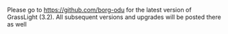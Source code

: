 Please go to https://github.com/borg-odu for the latest version of GrassLight (3.2).  All subsequent versions and upgrades will be posted there as well
